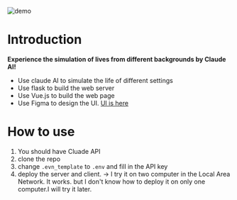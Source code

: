 ![demo](demo.gif)

# Introduction
**Experience the simulation of lives from different backgrounds by Claude AI!**

- Use claude AI to simulate the life of different settings
- Use flask to build the web server
- Use Vue.js to build the web page
- Use Figma to design the UI. [UI is here](https://www.figma.com/file/RfksCcddDD6FL3l9drrs90/Life-Predict?type=design&node-id=0-1&t=X2vgHJfbtnOphEus-0)

# How to use
1. You should have Cluade API
2. clone the repo
3. change `.evn_template` to `.env` and fill in the API key
4. deploy the server and client. -> I try it on two computer in the Local Area Network. It works. but I don't know how to deploy it on only one computer.I will try it later.